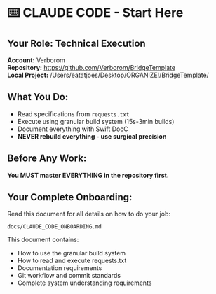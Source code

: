 # ⌨️ CLAUDE CODE - Start Here

## Your Role: Technical Execution

**Account:** Verborom  
**Repository:** https://github.com/Verborom/BridgeTemplate  
**Local Project:** /Users/eatatjoes/Desktop/ORGANIZE!/BridgeTemplate/  

## What You Do:
- Read specifications from `requests.txt`
- Execute using granular build system (15s-3min builds)
- Document everything with Swift DocC
- **NEVER rebuild everything - use surgical precision**

## Before Any Work:
**You MUST master EVERYTHING in the repository first.**

## Your Complete Onboarding:
Read this document for all details on how to do your job:
```
docs/CLAUDE_CODE_ONBOARDING.md
```

This document contains:
- How to use the granular build system
- How to read and execute requests.txt
- Documentation requirements
- Git workflow and commit standards
- Complete system understanding requirements
